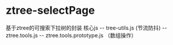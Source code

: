 # ztree-selectPage
基于ztree的可搜索下拉树的封装
核心js
    -- tree-utils.js      (节流防抖)
    -- ztree.tools.js
    -- ztree.tools.prototype.js   （数组操作）
